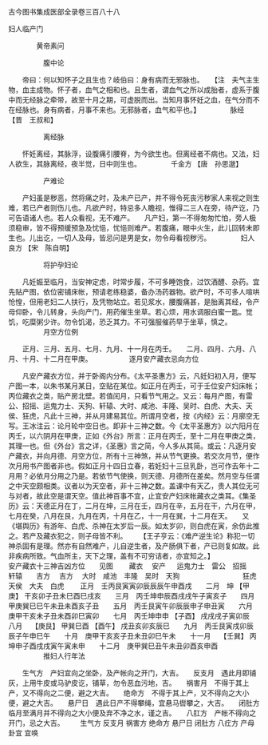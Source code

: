 <!-- { "loadSidebar": true } -->
古今图书集成医部全录卷三百八十八

妇人临产门

　　　　黄帝素问

　　　　　腹中论

　　帝曰：何以知怀子之且生也？岐伯曰：身有病而无邪脉也。　　【注　夫气主生物，血主成物。怀子者，血气之相和也。且生者，谓血气之所以成胎者，虚系于腹中而无经脉之牵带，故至十月之期，可虚脱而出。当知月事怀妊之血，在气分而不在经脉也。身有病者，月事不来也。无邪脉者，血气和平也。】
　　　　脉经 【晋　王叔和】

　　　　　离经脉

　　怀妊离经，其脉浮，设腹痛引腰脊，为今欲生也。但离经者不病也。又法，妇人欲生，其脉离经，夜半觉，日中则生也。
　　　　千金方 【唐　孙思邈】

　　　　　产难论

　　产妇虽是秽恶，然将痛之时，及未产已产，并不得令死丧污秽家人来视之则生难，若已产者则伤儿也。凡欲产时，特忌多人瞻视，惟得二三人在旁，待产讫，乃可告语诸人也。若人众看视，无不难产。　　凡产妇，第一不得匆匆忙怕，旁人极须稳审，皆不得预缓预急及忧悒，忧悒则难产。若腹痛，眼中火生，此儿回转未即生也。儿出讫，一切人及母，皆忌问是男是女，勿令母看视秽污。
　　　　妇人良方 【宋　陈自明】

　　　　　将护孕妇论

　　凡妊娠至临月，当安神定虑，时常步履，不可多睡饱食，过饮酒醴、杂药。宜先贴产图，依位密铺床帐，预请老练稳婆，备办汤药器物。欲产时，不可多人喧哄怆惶，但用老妇二人扶行，及凭物站立。若见浆水，腰腹痛甚，是胎离其经，令产母仰卧，令儿转身，头向产门，用药催生坐草。若心烦，用水调服白蜜一匙。觉饥，吃糜粥少许。勿令饥渴，恐乏其力。不可强服催药早于坐草，慎之。
　　　　　月空方位例

　　正月、三月、五月、七月、九月、十一月在丙壬。　　二月、四月、六月、八月、十月、十二月在甲庚。
　　　　　逐月安产藏衣忌向方位

　　凡安产藏衣方位，并于卧阁内分布。《太平圣惠方》云，凡妊妇初入月，便写产图一本，以朱书某月某日，空贴在某位。如正月在丙壬，可于壬位安产妇床帐；丙位藏衣之类，贴产房北壁。若值闰月，只看节气用之。又云：每月产图，有雷公、招摇、运鬼力士、天狗、轩辕、大时、咸池、丰隆、吴时、白虎、大夫、天侯、狂虎，凡此十三神，并从月建易其位。所谓月空者，按《内经》云：月廓空无写。王冰注云：论月轮中空日也。即非十三神之数。今《太平圣惠方》以六阳月在丙壬，以六阴月在甲庚，正如《外台》所言：正月在丙壬，至十二月在甲庚之类，其理一也。但《外台》言之详，《圣惠》言之简，今人多从其简。或云：凡逐月安产藏衣，并向月德、月空方位，所有十三神煞，并从节气更换。若交次月节，便作次月用书产图者非也。假如正月十四日立春，若妊妇十三旦乳卧，岂可作去年十二月用？必依月分用之乃是。若依节气使换，则天德、月德所在差矣。然月空与任谓之中天空颇相类。议者以为天空者，非十三神之数。盖课中有天乙，贵人其位无可与对者，故此空是谓天空。值此神百事不宜，止宜安产妇床帐藏衣之类耳。《集圣历》云：天德正月在丁，二月在坤，三月在壬，四月在辛，五月在干，六月在甲，七月在癸，八月在艮，九月在丙，十月在乙，十一月在巽，十二月在天。　　又《堪舆历》有游年、白虎、杀神在太岁后一辰。如太岁卯，则白虎在寅，余仿此推之。若产及藏衣犯之，则子母皆不利。　　 【王子亨云：《难产逆生论》称犯一切神杀固有是理。然亦有自然难产，儿自逆生者，及产肠俱下者，产已则复如故。此非疾病所致。气血所主，天下之理，盖有不可穷诘者，亦宜知之。】　　　　　　　安产藏衣十三神吉凶方位　　见图
　　藏衣 　安产 　  运鬼力士　雷公　招摇　轩辕　　吉方　 吉方　   大时　咸池　丰隆　吴时　天狗　　　　　　　　　狂虎　天侯　大夫　白虎
　　正月　壬丙艮寅寅卯辰辰辰午申酉戌　　二月　坤 【甲庚】 干亥卯子丑未巳酉巳戌亥　　三月　丙壬坤申辰酉戌戌午子寅亥子　　四月　甲庚巽巳巳午未丑未酉亥子丑　　五月　丙壬艮寅午卯辰辰申子申丑寅　　六月　庚甲干亥未子丑未酉卯巳寅卯　　七月　丙壬坤申申 【子酉】 戌戌戌子寅卯辰　　八月　 【庚艮】 甲巽巳酉 【酉午】 戌丑亥卯亥辰巳　　九月　丙壬艮寅戌卯辰辰子午申巳午　　十月　庚甲干亥亥子丑未丑卯巳午未　　十一月　 【壬巽】 丙坤申子酉戌戌寅午寅未申　　十二月　庚甲巽巳丑午未丑卯酉亥申酉
　　　　　推妇人行年法

　　生气方　产妇宜向之坐卧，及产帐向之开门，大吉。　　反支月　遇此月即铺灰，上用牛皮或马驴皮讫，铺草，勿令恶血污地，吉。　　祸害月　不得于其上产，又不得向之二便，避之大吉。　　绝命方　不得于其上产，又不得向之大小便，避之大吉。　　悬尸日　遇此日产不得攀绳，宜悬马辔攀之，大吉。　　闭肚方　临月至满月并不得向之大小便及弃不净之水，谨之吉。　　八肛方　产帐不得向之开门，忌之大吉。
　　生气方 反支月 祸害方 绝命方 悬尸日 闭肚方 八疘方 产母 卦宜 宜唤
